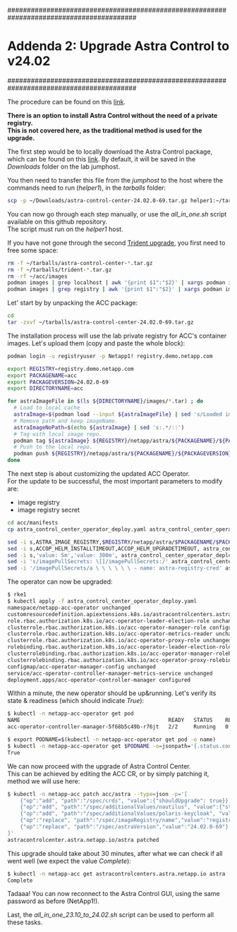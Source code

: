 #########################################################################################
# Addenda 2: Upgrade Astra Control to v24.02
#########################################################################################

The procedure can be found on this [link](https://docs.netapp.com/us-en/astra-control-center/use/upgrade-acc.html).  

**There is an option to install Astra Control without the need of a private registry.  
This is not covered here, as the traditional method is used for the upgrade.**  

The first step would be to locally download the Astra Control package, which can be found on this [link](https://mysupport.netapp.com/site/products/all/details/astra-control-center/downloads-tab). By default, it will be saved in the _Downloads_ folder on the lab jumphost.  

You then need to transfer this file from the _jumphost_ to the host where the commands need to run (_helper1_), in the _tarballs_ folder:
```bash
scp -p ~/Downloads/astra-control-center-24.02.0-69.tar.gz helper1:~/tarballs/
```

You can now go through each step manually, or use the _all_in_one.sh_ script available on this github repository.  
The script must run on the _helper1_ host.  

If you have not gone through the second [Trident upgrade](../3_Upgrade_Trident_23.10_to_24.02), you first need to free some space:
```bash
rm -f ~/tarballs/astra-control-center-*.tar.gz
rm -f ~/tarballs/trident-*.tar.gz
rm -rf ~/acc/images
podman images | grep localhost | awk '{print $1":"$2}' | xargs podman image rm
podman images | grep registry | awk '{print $1":"$2}' | xargs podman image rm
```

Let' start by by unpacking the ACC package:
```bash
cd
tar -zxvf ~/tarballs/astra-control-center-24.02.0-69.tar.gz
```

The installation process will use the lab private registry for ACC's container images. Let's upload them (copy and paste the whole block):
```bash
podman login -u registryuser -p Netapp1! registry.demo.netapp.com

export REGISTRY=registry.demo.netapp.com
export PACKAGENAME=acc
export PACKAGEVERSION=24.02.0-69
export DIRECTORYNAME=acc

for astraImageFile in $(ls ${DIRECTORYNAME}/images/*.tar) ; do
  # Load to local cache
  astraImage=$(podman load --input ${astraImageFile} | sed 's/Loaded image: //')
  # Remove path and keep imageName.
  astraImageNoPath=$(echo ${astraImage} | sed 's:.*/::')
  # Tag with local image repo.
  podman tag ${astraImage} ${REGISTRY}/netapp/astra/${PACKAGENAME}/${PACKAGEVERSION}/${astraImageNoPath}
  # Push to the local repo.
  podman push ${REGISTRY}/netapp/astra/${PACKAGENAME}/${PACKAGEVERSION}/${astraImageNoPath}
done
```

The next step is about customizing the updated ACC Operator.  
For the update to be successful, the most important parameters to modify are:
- image registry
- image registry secret

```bash
cd acc/manifests
cp astra_control_center_operator_deploy.yaml astra_control_center_operator_deploy.yaml.bak

sed -i s,ASTRA_IMAGE_REGISTRY,$REGISTRY/netapp/astra/$PACKAGENAME/$PACKAGEVERSION, astra_control_center_operator_deploy.yaml
sed -i s,ACCOP_HELM_INSTALLTIMEOUT,ACCOP_HELM_UPGRADETIMEOUT, astra_control_center_operator_deploy.yaml
sed -i s,'value: 5m','value: 300m', astra_control_center_operator_deploy.yaml
sed -i 's/imagePullSecrets: \[]/imagePullSecrets:/' astra_control_center_operator_deploy.yaml
sed -i '/imagePullSecrets/a \ \ \ \ \ \ - name: astra-registry-cred' astra_control_center_operator_deploy.yaml
```

The operator can now be upgraded:
```bash
$ rke1
$ kubectl apply -f astra_control_center_operator_deploy.yaml
namespace/netapp-acc-operator unchanged
customresourcedefinition.apiextensions.k8s.io/astracontrolcenters.astra.netapp.io configured
role.rbac.authorization.k8s.io/acc-operator-leader-election-role unchanged
clusterrole.rbac.authorization.k8s.io/acc-operator-manager-role configured
clusterrole.rbac.authorization.k8s.io/acc-operator-metrics-reader unchanged
clusterrole.rbac.authorization.k8s.io/acc-operator-proxy-role unchanged
rolebinding.rbac.authorization.k8s.io/acc-operator-leader-election-rolebinding unchanged
clusterrolebinding.rbac.authorization.k8s.io/acc-operator-manager-rolebinding configured
clusterrolebinding.rbac.authorization.k8s.io/acc-operator-proxy-rolebinding unchanged
configmap/acc-operator-manager-config unchanged
service/acc-operator-controller-manager-metrics-service unchanged
deployment.apps/acc-operator-controller-manager configured
```

Within a minute, the new operator should be up&running. Let's verify its state & readiness (which should indicate _True_):
```bash
$ kubectl -n netapp-acc-operator get pod
NAME                                               READY   STATUS    RESTARTS   AGE
acc-operator-controller-manager-5f68b5c49b-r76jt   2/2     Running   0           1m

$ export PODNAME=$(kubectl -n netapp-acc-operator get pod -o name)
$ kubectl -n netapp-acc-operator get $PODNAME -o=jsonpath='{.status.conditions[?(@.type=="ContainersReady")].status}'; echo
True
```

We can now proceed with the upgrade of Astra Control Center.  
This can be achieved by editing the ACC CR, or by simply patching it, method we will use here:  
```bash
$ kubectl -n netapp-acc patch acc/astra --type=json -p='[ 
    {"op":"add", "path":"/spec/crds", "value":{"shouldUpgrade": true}},
    {"op":"add", "path":"/spec/additionalValues/nautilus", "value":{"startupProbe": {"failureThreshold":600, "periodSeconds": 30}}},
    {"op":"add", "path":"/spec/additionalValues/polaris-keycloak", "value":{"livenessProbe":{"initialDelaySeconds":180},"readinessProbe":{"initialDelaySeconds":180}}},    
    {"op":"replace", "path":"/spec/imageRegistry/name","value":"registry.demo.netapp.com/netapp/astra/acc/24.02.0-69"},
    {"op":"replace", "path":"/spec/astraVersion","value":"24.02.0-69"}
]'
astracontrolcenter.astra.netapp.io/astra patched
```

This upgrade should take about 30 minutes, after what we can check if all went well (we expect the value _Complete_):  
```bash
$ kubectl -n netapp-acc get astracontrolcenters.astra.netapp.io astra -o=jsonpath='{.status.conditions[?(@.type=="Upgrading")].reason}'; echo
Complete
```

Tadaaa! You can now reconnect to the Astra Control GUI, using the same password as before (NetApp1!).  

Last, the _all_in_one_23.10_to_24.02.sh_ script can be used to perform all these tasks. 